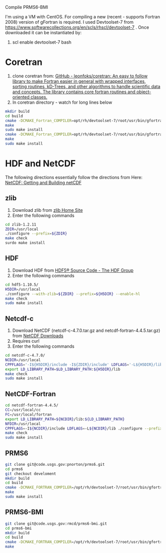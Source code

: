 Compile PRMS6-BMI

I'm using a VM with CentOS.  For compiling a new (recent - supports Fortran 2008) version of gFortran is required.  I used Devtoolset-7 from https://www.softwarecollections.org/en/scls/rhscl/devtoolset-7 . Once downloaded it can be instantiated by:
1) scl enable devtoolset-7 bash
 # Coretran
1) clone coretran from: [GitHub - leonfoks/coretran: An easy to follow library to make Fortran easier in general with wrapped interfaces, sorting routines, kD-Trees, and other algorithms to handle scientific data and concepts. The library contains core fortran routines and object-oriented classes.](https://github.com/leonfoks/coretran)
2) In coretran directory - watch for long lines below
``` bash
mkdir build
cd build
cmake -DCMAKE_Fortran_COMPILER=opt/rh/devtoolset-7/root/usr/bin/gfortran -DCMAKE_BUILD_TYPE=DEBUG -DCMAKE_INSTALL_PREFIX="/usr/local/coretran/debug" -DBUILD_SHARED_LIBS=ON ../src
make
sudo make install
cmake -DCMAKE_Fortran_COMPILER=opt/rh/devtoolset-7/root/usr/bin/gfortran -DCMAKE_BUILD_TYPE=RELEASE -DCMAKE_INSTALL_PREFIX="/usr/local/coretran/release" -DBUILD_SHARED_LIBS=ON ../src
make
sudo make install
```
 # HDF and NetCDF
The following directions essentially follow the directions from Here: [NetCDF: Getting and Building netCDF](https://www.unidata.ucar.edu/software/netcdf/docs/getting_and_building_netcdf.html)

 ## zlib
1) Download zlib from [zlib Home Site](http://www.zlib.net/)
2) Enter the following commands
``` bash 
cd zlib-1.2.11
ZDIR=/usr/local
./configure --prefix=${ZDIR}
make check
surdo make install
```

 ## HDF
1) Download HDF from [HDF5® Source Code - The HDF Group](https://www.hdfgroup.org/downloads/hdf5/source-code/)
2) Enter the following commands
``` bash
cd hdf5-1.10.5/
H5DIR=/usr/local
./configure --with-zlib=${ZDIR} --prefix=${H5DIR} --enable-hl
make check
sudo make install
```
 ## Netcdf-c
1) Download NetCDF (netcdf-c-4.7.0.tar.gz and netcdf-fortran-4.4.5.tar.gz) from [NetCDF Downloads](https://www.unidata.ucar.edu/downloads/netcdf/index.jsp)
2) Requires curl
3) Enter the following commands 
``` bash
cd netcdf-c-4.7.0/
NCDIR=/usr/local
CPPFLAGS='-I${H5DIR}/include -I${ZDIR}/include' LDFLAGS='-L${H5DIR}/lib -L${ZDIR}/lib' ./configure --prefix=${NCDIR}
export LD_LIBRARY_PATH=$LD_LIBRARY_PATH:${H5DIR}/lib
make check
sudo make install
```

 ## NetCDF-Fortran
``` bash
cd netcdf-fortran-4.4.5/
CC=/usr/local/cc
FC=/usr/local/fortran
export LD_LIBRARY_PATH=${NCDIR}/lib:${LD_LIBRARY_PATH}
NFDIR=/usr/local
CPPFLAGS=-I${NCDIR}/include LDFLAGS=-L${NCDIR}/lib ./configure --prefix${NFDIR}
make check
sudo make install
```

 ## PRMS6
``` bash
git clone git@code.usgs.gov:pnorton/prms6.git
cd prms6
git checkout develoment
mkdir build
cd build
cmake -DCMAKE_FORTRAN_COMPILER=/opt/rh/devtoolset-7/root/usr/bin/gfortran -CDMAKE_BUILD_TYPE=DEBUG -DCMAKE_INTSALL_PREFIX=/usr/local -DBUILD_SHARED_LIBS=ON -DCMAKE_PREFIX_PATH=/usr/local/lib/cmake ../src
make
sudo make install
```
 ## PRMS6-BMI
``` bash
git clone git@code.usgs.gov:rmcd/prms6-bmi.git
cd prms6-bmi
mkdir build
cd build
cmake -DCMAKE_FORTRAN_COMPILER=/opt/rh/devtoolset-7/root/usr/bin/gfortran  -DCMAKE_BUILD_TYPE=DEBUG -DCMAKE_INSTALL_PREFIX=/usr/local -DCMAKE_PREFIX_PATH=/usr/local/lib/cmake -DBUILD_SHARED_LIBS=ON ../src
make
```